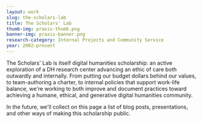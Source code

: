 ```yaml
---
layout: work
slug: the-scholars-lab
title: The Scholars' Lab
thumb-img: praxis-thumb.png
banner-img: praxis-banner.png
research-category: Internal Projects and Community Service
year: 2002-present
---
```


The Scholars' Lab is itself digital humanities scholarship: an active exploration of a DH research center advancing an ethic of care both outwardly and internally. From putting our budget dollars behind our values, to team-authoring a charter, to internal policies that support work-life balance, we're working to both improve and document practices toward achieving a humane, ethical, and generative digital humanities community. 

In the future, we'll collect on this page a list of blog posts, presentations, and other ways of making this scholarship public.
